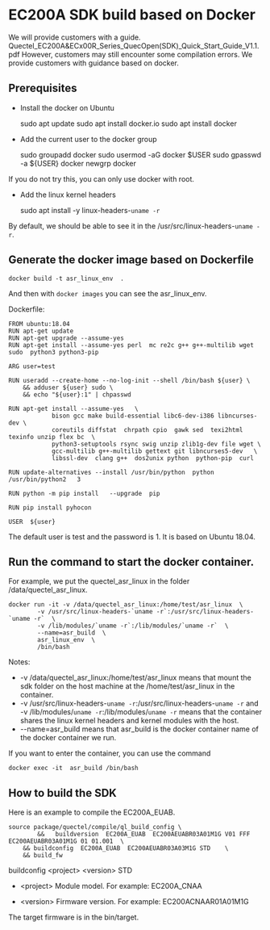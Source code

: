 # EC200A SDK build based on Docker


We will provide customers with a guide.
Quectel_EC200A&ECx00R_Series_QuecOpen(SDK)_Quick_Start_Guide_V1.1.pdf
However, customers may still encounter some compilation errors. We provide customers with guidance based on docker.

## Prerequisites

- Install the docker on Ubuntu

    
    sudo apt update
    sudo apt install docker.io
    sudo apt install docker
    

- Add the current user to the docker group

    sudo groupadd docker
    sudo usermod -aG docker $USER
    sudo gpasswd -a ${USER} docker
    newgrp docker

If you do not try this, you can only use docker with root.

- Add the linux kernel headers

    sudo apt install -y linux-headers-`uname -r`

By default, we should be able to see it in the /usr/src/linux-headers-`uname -r`.


## Generate the docker image based on Dockerfile

    docker build -t asr_linux_env  .

And then with  `docker images` you can see the asr_linux_env. 

Dockerfile:


    FROM ubuntu:18.04
    RUN apt-get update
    RUN apt-get upgrade --assume-yes
    RUN apt-get install --assume-yes perl  mc re2c g++ g++-multilib wget  sudo  python3 python3-pip

    ARG user=test

    RUN useradd --create-home --no-log-init --shell /bin/bash ${user} \
        && adduser ${user} sudo \
        && echo "${user}:1" | chpasswd

    RUN apt-get install --assume-yes   \
                bison gcc make build-essential libc6-dev-i386 libncurses-dev \
                coreutils diffstat  chrpath cpio  gawk sed  texi2html texinfo unzip flex bc  \
                python3-setuptools rsync swig unzip zlib1g-dev file wget \
                gcc-multilib g++-multilib gettext git libncurses5-dev   \
                libssl-dev  clang g++  dos2unix python  python-pip  curl 

    RUN update-alternatives --install /usr/bin/python  python /usr/bin/python2   3

    RUN python -m pip install   --upgrade  pip

    RUN pip install pyhocon

    USER  ${user}


The default user is test and the password is 1.
It is based on Ubuntu 18.04.


## Run the command to start the docker container.

For example, we put the quectel_asr_linux in the folder /data/quectel_asr_linux.


    docker run -it -v /data/quectel_asr_linux:/home/test/asr_linux  \
            -v /usr/src/linux-headers-`uname -r`:/usr/src/linux-headers-`uname -r`  \
            -v /lib/modules/`uname -r`:/lib/modules/`uname -r`  \
            --name=asr_build  \
            asr_linux_env  \
            /bin/bash


Notes:
    
- -v /data/quectel_asr_linux:/home/test/asr_linux means that mount the sdk folder on the host machine at the /home/test/asr_linux in the container.
-  -v /usr/src/linux-headers-`uname -r`:/usr/src/linux-headers-`uname -r`  and -v /lib/modules/`uname -r`:/lib/modules/`uname -r`  means that the container shares the linux kernel headers and kernel modules with the host.
-   --name=asr_build means that asr_build is the docker container name of the docker container we run.


If you want to enter the container, you can use the command

    docker exec -it  asr_build /bin/bash

## How to build the SDK

Here is an example to compile the EC200A_EUAB.

    source package/quectel/compile/ql_build_config \
            &&   buildversion  EC200A_EUAB  EC200AEUABR03A01M1G V01 FFF EC200AEUABR03A01M1G 01 01.001  \
        && buildconfig  EC200A_EUAB  EC200AEUABR03A03M1G STD	\
        && build_fw



buildconfig \<project\> \<version\> STD

- \<project\>  Module model. For example: EC200A_CNAA

- \<version\> Firmware version. For example: EC200ACNAAR01A01M1G


The target firmware is in the bin/target.


